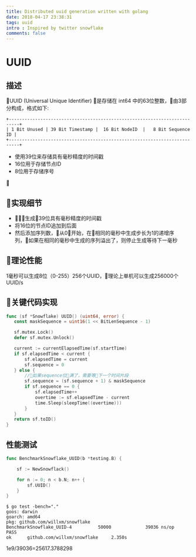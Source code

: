 ```yaml
---
title: Distributed uuid generation written with golang
date: 2018-04-17 23:38:31
tags: uuid
intro : Inspired by twitter snowflake
comments: false
---
```

# UUID



## 描述

UUID (Universal Unique Identifier) 是存储在 int64 中的63位整数，由3部分构成，格式如下:

```
+--------------------------------------------------------------------------+
| 1 Bit Unused | 39 Bit Timestamp |  16 Bit NodeID  |   8 Bit Sequence ID |
+--------------------------------------------------------------------------+
```

- 使用39位来存储具有毫秒精度的时间戳
- 16位用于存储节点ID
- 8位用于存储序号


## 实现细节

- 生成39位具有毫秒精度的时间戳
- 将16位的节点ID追加到后面
- 然后添加序列数，从0开始，在相同的毫秒中生成步长为1的递增序列，如果在相同的毫秒中生成的序列溢出了，则停止生成等待下一毫秒

 ## 理论性能

 1毫秒可以生成8位（0-255）256个UUID，理论上单机可以生成256000个UUID/s

 ## 关键代码实现
 ```go
 func (sf *Snowflake) UUID() (uint64, error) {
	const maskSequence = uint16(1 << BitLenSequence - 1)

	sf.mutex.Lock()
	defer sf.mutex.Unlock()

	current := currentElapsedTime(sf.startTime)
	if sf.elapsedTime < current {
		sf.elapsedTime = current
		sf.sequence = 0
	} else {
        //如果sequence位满了，需要等下一个时间片段
		sf.sequence = (sf.sequence + 1) & maskSequence
		if sf.sequence == 0 {
			sf.elapsedTime++
			overtime := sf.elapsedTime - current
			time.Sleep(sleepTime((overtime)))
		}
	}
	return sf.toID()
}
```



 ## 性能测试
```go
func BenchmarkSnowflake_UUID(b *testing.B) {

	sf := NewSnowflack()

	for n := 0; n < b.N; n++ {
		sf.UUID()
	}
}
```

```shell
$ go test -bench="."
goos: darwin
goarch: amd64
pkg: github.com/willxm/snowflake
BenchmarkSnowflake_UUID-4          50000             39036 ns/op
PASS
ok      github.com/willxm/snowflake     2.350s
```

1e9/39036=25617.3788298